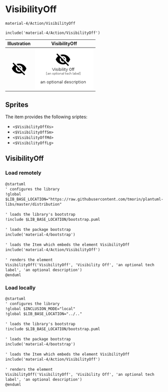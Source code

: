 # VisibilityOff


```text
material-4/Action/VisibilityOff
```

```text
include('material-4/Action/VisibilityOff')
```



| Illustration | VisibilityOff |
| :---: | :---: |
| ![illustration for Illustration](../../material-4/Action/VisibilityOff.png) | ![illustration for VisibilityOff](../../material-4/Action/VisibilityOff.Local.png) |



## Sprites
The item provides the following sriptes:

- `<$VisibilityOffXs>`
- `<$VisibilityOffSm>`
- `<$VisibilityOffMd>`
- `<$VisibilityOffLg>`





## VisibilityOff

### Load remotely
```plantuml
@startuml
' configures the library
!global $LIB_BASE_LOCATION="https://raw.githubusercontent.com/tmorin/plantuml-libs/master/distribution"

' loads the library's bootstrap
!include $LIB_BASE_LOCATION/bootstrap.puml

' loads the package bootstrap
include('material-4/bootstrap')

' loads the Item which embeds the element VisibilityOff
include('material-4/Action/VisibilityOff')

' renders the element
VisibilityOff('VisibilityOff', 'Visibility Off', 'an optional tech label', 'an optional description')
@enduml
```

### Load locally
```plantuml
@startuml
' configures the library
!global $INCLUSION_MODE="local"
!global $LIB_BASE_LOCATION="../.."

' loads the library's bootstrap
!include $LIB_BASE_LOCATION/bootstrap.puml

' loads the package bootstrap
include('material-4/bootstrap')

' loads the Item which embeds the element VisibilityOff
include('material-4/Action/VisibilityOff')

' renders the element
VisibilityOff('VisibilityOff', 'Visibility Off', 'an optional tech label', 'an optional description')
@enduml
```

